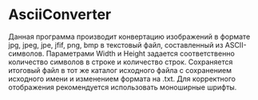 # AsciiConverter
  Данная программа производит конвертацию изображений в формате jpg, jpeg, jpe, jfif, png, bmp в текстовый файл, составленный из ASCII-символов. 
Параметрами Width и Height задается соответственно количество символов в строке и количество строк. Сохраняется итоговый файл в тот же каталог
исходного файла с сохранением исходного имени и изменением формата на .txt. Для корректного отображения рекомендуется использовать моноширные 
шрифты.
